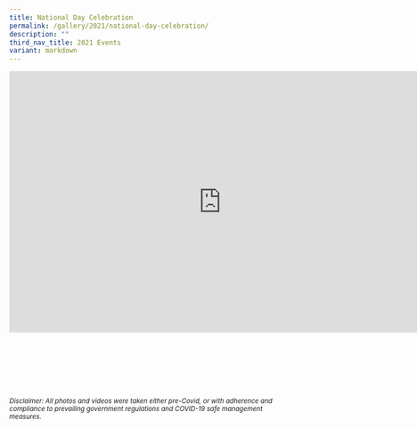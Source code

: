 ```yaml
---
title: National Day Celebration
permalink: /gallery/2021/national-day-celebration/
description: ""
third_nav_title: 2021 Events
variant: markdown
---
```

<iframe allowfullscreen="true" height="469" width="760" frameborder="0" src="https://docs.google.com/presentation/d/e/2PACX-1vSo0QuttFFlBJsDRLoPNNn63fvPoae4UjciyCYrGtQc48mfF_mnu38VGEqB2QdM3nxe_LgqPasG3fME/embed?start=true&amp;loop=true&amp;delayms=3000"></iframe>

<br><br><br><br><br><br>
<sup>_Disclaimer: All photos and videos were taken either pre-Covid, or with adherence and compliance to prevailing government regulations and COVID-19 safe management measures._</sup>